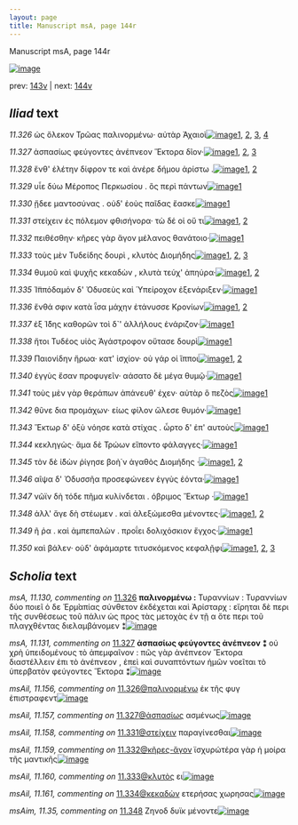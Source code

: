 ```yaml
---
layout: page
title: Manuscript msA, page 144r
---
```


Manuscript msA, page 144r

[![image](http://www.homermultitext.org/iipsrv?OBJ=IIP,1.0&FIF=/project/homer/pyramidal/deepzoom/hmt/vaimg/2017a/VA144RN_0316.tif&WID=100&CVT=JPEG)](http://www.homermultitext.org/ict2/?urn=urn:cite2:hmt:vaimg.2017a:VA144RN_0316)

prev:  [143v](../143v/) | next:  [144v](../144v/)

## *Iliad* text

*11.326* <a id="11.326"/> ὡς ὄλεκον Τρῶας παλινορμένω· αὐτὰρ Ἀχαιοὶ[![image](http://www.homermultitext.org/iipsrv?OBJ=IIP,1.0&FIF=/project/homer/pyramidal/deepzoom/hmt/vaimg/2017a/VA144RN_0316.tif&RGN=0.161,0.1989,0.416,0.0293&WID=1000&CVT=JPEG)](http://www.homermultitext.org/ict2/?urn=urn:cite2:hmt:vaimg.2017a:VA144RN_0316@0.161,0.1989,0.416,0.0293)[1](#msA_11.129), [2](#msAil_11.156), [3](#msA_11.130), [4](#msA_11.164)

*11.327* <a id="11.327"/> ἀσπασίως φεύγοντες ἀνέπνεον Ἕκτορα δῖον·[![image](http://www.homermultitext.org/iipsrv?OBJ=IIP,1.0&FIF=/project/homer/pyramidal/deepzoom/hmt/vaimg/2017a/VA144RN_0316.tif&RGN=0.16,0.2252,0.389,0.0203&WID=1000&CVT=JPEG)](http://www.homermultitext.org/ict2/?urn=urn:cite2:hmt:vaimg.2017a:VA144RN_0316@0.16,0.2252,0.389,0.0203)[1](#msA_11.131), [2](#msAil_11.157), [3](#msA_11.164)

*11.328* <a id="11.328"/> ἔνθ' ἑλέτην δίφρον τε καὶ ἀνέρε δήμου ἀρίστω .[![image](http://www.homermultitext.org/iipsrv?OBJ=IIP,1.0&FIF=/project/homer/pyramidal/deepzoom/hmt/vaimg/2017a/VA144RN_0316.tif&RGN=0.164,0.2432,0.395,0.0188&WID=1000&CVT=JPEG)](http://www.homermultitext.org/ict2/?urn=urn:cite2:hmt:vaimg.2017a:VA144RN_0316@0.164,0.2432,0.395,0.0188)[1](#msA_11.132), [2](#msA_11.164)

*11.329* <a id="11.329"/> υἷε δύω Μέροπος Περκωσίου . ὃς περὶ πάντων[![image](http://www.homermultitext.org/iipsrv?OBJ=IIP,1.0&FIF=/project/homer/pyramidal/deepzoom/hmt/vaimg/2017a/VA144RN_0316.tif&RGN=0.165,0.2613,0.395,0.0188&WID=1000&CVT=JPEG)](http://www.homermultitext.org/ict2/?urn=urn:cite2:hmt:vaimg.2017a:VA144RN_0316@0.165,0.2613,0.395,0.0188)[1](#msA_11.164)

*11.330* <a id="11.330"/> ᾔδεε μαντοσύνας . οὐδ' ἑοὺς παῖδας ἔασκε[![image](http://www.homermultitext.org/iipsrv?OBJ=IIP,1.0&FIF=/project/homer/pyramidal/deepzoom/hmt/vaimg/2017a/VA144RN_0316.tif&RGN=0.164,0.2778,0.376,0.0225&WID=1000&CVT=JPEG)](http://www.homermultitext.org/ict2/?urn=urn:cite2:hmt:vaimg.2017a:VA144RN_0316@0.164,0.2778,0.376,0.0225)[1](#msA_11.164)

*11.331* <a id="11.331"/> στείχειν ἐς πόλεμον φθισήνορα· τὼ δέ οἱ οὔ τι[![image](http://www.homermultitext.org/iipsrv?OBJ=IIP,1.0&FIF=/project/homer/pyramidal/deepzoom/hmt/vaimg/2017a/VA144RN_0316.tif&RGN=0.16,0.2973,0.369,0.0203&WID=1000&CVT=JPEG)](http://www.homermultitext.org/ict2/?urn=urn:cite2:hmt:vaimg.2017a:VA144RN_0316@0.16,0.2973,0.369,0.0203)[1](#msAil_11.158), [2](#msA_11.164)

*11.332* <a id="11.332"/> πειθέσθην· κῆρες γὰρ ἄγον μέλανος θανάτοιο·[![image](http://www.homermultitext.org/iipsrv?OBJ=IIP,1.0&FIF=/project/homer/pyramidal/deepzoom/hmt/vaimg/2017a/VA144RN_0316.tif&RGN=0.156,0.3168,0.4,0.0225&WID=1000&CVT=JPEG)](http://www.homermultitext.org/ict2/?urn=urn:cite2:hmt:vaimg.2017a:VA144RN_0316@0.156,0.3168,0.4,0.0225)[1](#msA_11.164)

*11.333* <a id="11.333"/> τοὺς μὲν Τυδείδης δουρὶ , κλυτὸς Διομήδης[![image](http://www.homermultitext.org/iipsrv?OBJ=IIP,1.0&FIF=/project/homer/pyramidal/deepzoom/hmt/vaimg/2017a/VA144RN_0316.tif&RGN=0.161,0.3333,0.391,0.0255&WID=1000&CVT=JPEG)](http://www.homermultitext.org/ict2/?urn=urn:cite2:hmt:vaimg.2017a:VA144RN_0316@0.161,0.3333,0.391,0.0255)[1](#msAil_11.160), [2](#msA_11.164), [3](#msA_11.133)

*11.334* <a id="11.334"/> θυμοῦ καὶ ψυχῆς κεκαδὼν , κλυτὰ τεύχ' ἀπηύρα·[![image](http://www.homermultitext.org/iipsrv?OBJ=IIP,1.0&FIF=/project/homer/pyramidal/deepzoom/hmt/vaimg/2017a/VA144RN_0316.tif&RGN=0.159,0.3551,0.423,0.0233&WID=1000&CVT=JPEG)](http://www.homermultitext.org/ict2/?urn=urn:cite2:hmt:vaimg.2017a:VA144RN_0316@0.159,0.3551,0.423,0.0233)[1](#msAil_11.161), [2](#msA_11.164)

*11.335* <a id="11.335"/> Ἱ̈ππόδαμόν δ' Ὀδυσεὺς καὶ Ὑπείροχον ἐξενάριξεν·[![image](http://www.homermultitext.org/iipsrv?OBJ=IIP,1.0&FIF=/project/homer/pyramidal/deepzoom/hmt/vaimg/2017a/VA144RN_0316.tif&RGN=0.165,0.3739,0.432,0.0278&WID=1000&CVT=JPEG)](http://www.homermultitext.org/ict2/?urn=urn:cite2:hmt:vaimg.2017a:VA144RN_0316@0.165,0.3739,0.432,0.0278)[1](#msA_11.164)

*11.336* <a id="11.336"/> ἔνθά σφιν κατὰ ῗσα μάχην ἐτάνυσσε Κρονίων[![image](http://www.homermultitext.org/iipsrv?OBJ=IIP,1.0&FIF=/project/homer/pyramidal/deepzoom/hmt/vaimg/2017a/VA144RN_0316.tif&RGN=0.162,0.3919,0.396,0.0263&WID=1000&CVT=JPEG)](http://www.homermultitext.org/ict2/?urn=urn:cite2:hmt:vaimg.2017a:VA144RN_0316@0.162,0.3919,0.396,0.0263)[1](#msAim_11.32), [2](#msA_11.164)

*11.337* <a id="11.337"/> ἐξ Ί̈δης καθορῶν τοὶ δ`' ἀλλήλους ἐνάριζον·[![image](http://www.homermultitext.org/iipsrv?OBJ=IIP,1.0&FIF=/project/homer/pyramidal/deepzoom/hmt/vaimg/2017a/VA144RN_0316.tif&RGN=0.16,0.4137,0.392,0.027&WID=1000&CVT=JPEG)](http://www.homermultitext.org/ict2/?urn=urn:cite2:hmt:vaimg.2017a:VA144RN_0316@0.16,0.4137,0.392,0.027)[1](#msA_11.164)

*11.338* <a id="11.338"/> ἤτοι Τυδέος υἱὸς Ἀγάστροφον οὔτασε δουρὶ[![image](http://www.homermultitext.org/iipsrv?OBJ=IIP,1.0&FIF=/project/homer/pyramidal/deepzoom/hmt/vaimg/2017a/VA144RN_0316.tif&RGN=0.164,0.4324,0.368,0.0233&WID=1000&CVT=JPEG)](http://www.homermultitext.org/ict2/?urn=urn:cite2:hmt:vaimg.2017a:VA144RN_0316@0.164,0.4324,0.368,0.0233)[1](#msA_11.164)

*11.339* <a id="11.339"/> Παιονίδην ἥρωα· κατ' ἰσχίον· οὐ γάρ οἱ ἵπποι[![image](http://www.homermultitext.org/iipsrv?OBJ=IIP,1.0&FIF=/project/homer/pyramidal/deepzoom/hmt/vaimg/2017a/VA144RN_0316.tif&RGN=0.162,0.452,0.383,0.0225&WID=1000&CVT=JPEG)](http://www.homermultitext.org/ict2/?urn=urn:cite2:hmt:vaimg.2017a:VA144RN_0316@0.162,0.452,0.383,0.0225)[1](#msAim_11.33), [2](#msA_11.164)

*11.340* <a id="11.340"/> ἐγγὺς ἔσαν προφυγεῖν· αάσατο δὲ μέγα θυμῷ·[![image](http://www.homermultitext.org/iipsrv?OBJ=IIP,1.0&FIF=/project/homer/pyramidal/deepzoom/hmt/vaimg/2017a/VA144RN_0316.tif&RGN=0.162,0.4715,0.384,0.0203&WID=1000&CVT=JPEG)](http://www.homermultitext.org/ict2/?urn=urn:cite2:hmt:vaimg.2017a:VA144RN_0316@0.162,0.4715,0.384,0.0203)[1](#msA_11.164)

*11.341* <a id="11.341"/> τοὺς μὲν γὰρ θεράπων ἀπάνευθ' έχεν· αὐτὰρ ὃ πεζὸς[![image](http://www.homermultitext.org/iipsrv?OBJ=IIP,1.0&FIF=/project/homer/pyramidal/deepzoom/hmt/vaimg/2017a/VA144RN_0316.tif&RGN=0.164,0.488,0.425,0.027&WID=1000&CVT=JPEG)](http://www.homermultitext.org/ict2/?urn=urn:cite2:hmt:vaimg.2017a:VA144RN_0316@0.164,0.488,0.425,0.027)[1](#msA_11.164)

*11.342* <a id="11.342"/> θῦνε δια προμάχων· είως φίλον ὤλεσε θυμόν·[![image](http://www.homermultitext.org/iipsrv?OBJ=IIP,1.0&FIF=/project/homer/pyramidal/deepzoom/hmt/vaimg/2017a/VA144RN_0316.tif&RGN=0.161,0.5098,0.382,0.0233&WID=1000&CVT=JPEG)](http://www.homermultitext.org/ict2/?urn=urn:cite2:hmt:vaimg.2017a:VA144RN_0316@0.161,0.5098,0.382,0.0233)[1](#msA_11.164)

*11.343* <a id="11.343"/> Ἕκτωρ δ' ὀξὺ νόησε κατὰ στίχας . ὦρτο δ' ἐπ' αυτοὺς[![image](http://www.homermultitext.org/iipsrv?OBJ=IIP,1.0&FIF=/project/homer/pyramidal/deepzoom/hmt/vaimg/2017a/VA144RN_0316.tif&RGN=0.169,0.5293,0.405,0.0233&WID=1000&CVT=JPEG)](http://www.homermultitext.org/ict2/?urn=urn:cite2:hmt:vaimg.2017a:VA144RN_0316@0.169,0.5293,0.405,0.0233)[1](#msA_11.164)

*11.344* <a id="11.344"/> κεκληγὼς· ἅμα δὲ Τρώων εἵποντο φάλαγγες·[![image](http://www.homermultitext.org/iipsrv?OBJ=IIP,1.0&FIF=/project/homer/pyramidal/deepzoom/hmt/vaimg/2017a/VA144RN_0316.tif&RGN=0.167,0.5495,0.393,0.0233&WID=1000&CVT=JPEG)](http://www.homermultitext.org/ict2/?urn=urn:cite2:hmt:vaimg.2017a:VA144RN_0316@0.167,0.5495,0.393,0.0233)[1](#msA_11.164)

*11.345* <a id="11.345"/> τὸν δὲ ἰ̈δὼν ῥίγησε βοὴ΄ν ἀγαθὸς Διομήδης ·[![image](http://www.homermultitext.org/iipsrv?OBJ=IIP,1.0&FIF=/project/homer/pyramidal/deepzoom/hmt/vaimg/2017a/VA144RN_0316.tif&RGN=0.164,0.5691,0.38,0.0225&WID=1000&CVT=JPEG)](http://www.homermultitext.org/ict2/?urn=urn:cite2:hmt:vaimg.2017a:VA144RN_0316@0.164,0.5691,0.38,0.0225)[1](#msAim_11.34), [2](#msA_11.164)

*11.346* <a id="11.346"/> αῖψα δ' Ὀδυσσῆα προσεφώνεεν ἐγγὺς ἐόντα·[![image](http://www.homermultitext.org/iipsrv?OBJ=IIP,1.0&FIF=/project/homer/pyramidal/deepzoom/hmt/vaimg/2017a/VA144RN_0316.tif&RGN=0.164,0.5886,0.392,0.0248&WID=1000&CVT=JPEG)](http://www.homermultitext.org/ict2/?urn=urn:cite2:hmt:vaimg.2017a:VA144RN_0316@0.164,0.5886,0.392,0.0248)[1](#msA_11.164)

*11.347* <a id="11.347"/> νῶϊν δὴ τόδε πῆμα κυλίνδεται . όβριμος Ἕκτωρ ·[![image](http://www.homermultitext.org/iipsrv?OBJ=IIP,1.0&FIF=/project/homer/pyramidal/deepzoom/hmt/vaimg/2017a/VA144RN_0316.tif&RGN=0.164,0.6081,0.419,0.0225&WID=1000&CVT=JPEG)](http://www.homermultitext.org/ict2/?urn=urn:cite2:hmt:vaimg.2017a:VA144RN_0316@0.164,0.6081,0.419,0.0225)[1](#msA_11.164)

*11.348* <a id="11.348"/> ἀλλ' ἄγε δὴ στέωμεν . καὶ ἀλεξώμεσθα μένοντες·[![image](http://www.homermultitext.org/iipsrv?OBJ=IIP,1.0&FIF=/project/homer/pyramidal/deepzoom/hmt/vaimg/2017a/VA144RN_0316.tif&RGN=0.16,0.6269,0.394,0.0233&WID=1000&CVT=JPEG)](http://www.homermultitext.org/ict2/?urn=urn:cite2:hmt:vaimg.2017a:VA144RN_0316@0.16,0.6269,0.394,0.0233)[1](#msAim_11.35), [2](#msA_11.164)

*11.349* <a id="11.349"/> ῆ ῥα . καὶ ἀμπεπαλὼν . προΐει δολιχόσκιον ἔγχος·[![image](http://www.homermultitext.org/iipsrv?OBJ=IIP,1.0&FIF=/project/homer/pyramidal/deepzoom/hmt/vaimg/2017a/VA144RN_0316.tif&RGN=0.161,0.6456,0.428,0.024&WID=1000&CVT=JPEG)](http://www.homermultitext.org/ict2/?urn=urn:cite2:hmt:vaimg.2017a:VA144RN_0316@0.161,0.6456,0.428,0.024)[1](#msA_11.164)

*11.350* <a id="11.350"/> καὶ βάλεν· οὐδ' ἀφάμαρτε τιτυσκόμενος κεφαλῇφι[![image](http://www.homermultitext.org/iipsrv?OBJ=IIP,1.0&FIF=/project/homer/pyramidal/deepzoom/hmt/vaimg/2017a/VA144RN_0316.tif&RGN=0.169,0.6644,0.46,0.0293&WID=1000&CVT=JPEG)](http://www.homermultitext.org/ict2/?urn=urn:cite2:hmt:vaimg.2017a:VA144RN_0316@0.169,0.6644,0.46,0.0293)[1](#msAim_11.36), [2](#msAil_11.162), [3](#msA_11.164)

## *Scholia* text

*msA, 11.130, commenting on* [11.326](#11.326)  <a id="msA_11.130"/> **παλινορμένω :** Τυραννίων : Τυραννίων δύο ποιεῖ ὁ δε Ἑρμ̇̇απίας σύνθετον ἐκδέχεται καὶ Ἀρίσταρχ : εἴρηται δὲ περι τῆς συνθέσεως τοῦ πάλιν ὡς προς τὰς μετοχὰς ἐν τῇ α ὅτε περι τοῦ πλαγχθέντας διελαμβάνομεν ⁑[![image](http://www.homermultitext.org/iipsrv?OBJ=IIP,1.0&FIF=/project/homer/pyramidal/deepzoom/hmt/vaimg/2017a/VA144RN_0316.tif&RGN=0.14,0.1013,0.63,0.039&WID=1000&CVT=JPEG)](http://www.homermultitext.org/ict2/?urn=urn:cite2:hmt:vaimg.2017a:VA144RN_0316@0.14,0.1013,0.63,0.039)

*msA, 11.131, commenting on* [11.327](#11.327)  <a id="msA_11.131"/> **ἀσπασίως φεύγοντες ἀνέπνεον ⁑** οὐ χρὴ ὑπειδομένους τὸ ἀπεμφαῖνον : πῶς γὰρ ἀνέπνεον Ἕκτορα διαστέλλειν ἐπι τὸ ἀνέπνεον , ἐπεὶ καὶ συναπτόντων ἡμῶν νοεῖται τὸ ὑπερβατὸν φεύγοντες Ἕκτορα ⁑[![image](http://www.homermultitext.org/iipsrv?OBJ=IIP,1.0&FIF=/project/homer/pyramidal/deepzoom/hmt/vaimg/2017a/VA144RN_0316.tif&RGN=0.136,0.126,0.638,0.0345&WID=1000&CVT=JPEG)](http://www.homermultitext.org/ict2/?urn=urn:cite2:hmt:vaimg.2017a:VA144RN_0316@0.136,0.126,0.638,0.0345)

*msAil, 11.156, commenting on* [11.326@παλινορμένω](#11.326@παλινορμένω)  <a id="msAil_11.156"/> ἐκ τῆς φυγ ἐπιστραφεντ[![image](http://www.homermultitext.org/iipsrv?OBJ=IIP,1.0&FIF=/project/homer/pyramidal/deepzoom/hmt/vaimg/2017a/VA144RN_0316.tif&RGN=0.354,0.1973,0.113,0.018&WID=1000&CVT=JPEG)](http://www.homermultitext.org/ict2/?urn=urn:cite2:hmt:vaimg.2017a:VA144RN_0316@0.354,0.1973,0.113,0.018)

*msAil, 11.157, commenting on* [11.327@ἀσπασίως](#11.327@ἀσπασίως)  <a id="msAil_11.157"/> ασμένως[![image](http://www.homermultitext.org/iipsrv?OBJ=IIP,1.0&FIF=/project/homer/pyramidal/deepzoom/hmt/vaimg/2017a/VA144RN_0316.tif&RGN=0.185,0.2213,0.053,0.0113&WID=1000&CVT=JPEG)](http://www.homermultitext.org/ict2/?urn=urn:cite2:hmt:vaimg.2017a:VA144RN_0316@0.185,0.2213,0.053,0.0113)

*msAil, 11.158, commenting on* [11.331@στείχειν](#11.331@στείχειν)  <a id="msAil_11.158"/> παραγίνεσθαι[![image](http://www.homermultitext.org/iipsrv?OBJ=IIP,1.0&FIF=/project/homer/pyramidal/deepzoom/hmt/vaimg/2017a/VA144RN_0316.tif&RGN=0.176,0.2911,0.058,0.0188&WID=1000&CVT=JPEG)](http://www.homermultitext.org/ict2/?urn=urn:cite2:hmt:vaimg.2017a:VA144RN_0316@0.176,0.2911,0.058,0.0188)

*msAil, 11.159, commenting on* [11.332@κῆρες-ἄγον](#11.332@κῆρες-ἄγον)  <a id="msAil_11.159"/> ϊσχυρώτέρα γὰρ ἡ μοίρα τῆς μαντικῆς[![image](http://www.homermultitext.org/iipsrv?OBJ=IIP,1.0&FIF=/project/homer/pyramidal/deepzoom/hmt/vaimg/2017a/VA144RN_0316.tif&RGN=0.262,0.3083,0.175,0.0203&WID=1000&CVT=JPEG)](http://www.homermultitext.org/ict2/?urn=urn:cite2:hmt:vaimg.2017a:VA144RN_0316@0.262,0.3083,0.175,0.0203)

*msAil, 11.160, commenting on* [11.333@κλυτὸς](#11.333@κλυτὸς)  <a id="msAil_11.160"/> ει[![image](http://www.homermultitext.org/iipsrv?OBJ=IIP,1.0&FIF=/project/homer/pyramidal/deepzoom/hmt/vaimg/2017a/VA144RN_0316.tif&RGN=0.417,0.3353,0.013,0.0105&WID=1000&CVT=JPEG)](http://www.homermultitext.org/ict2/?urn=urn:cite2:hmt:vaimg.2017a:VA144RN_0316@0.417,0.3353,0.013,0.0105)

*msAil, 11.161, commenting on* [11.334@κεκαδὼν](#11.334@κεκαδὼν)  <a id="msAil_11.161"/> ετερήσας χωρησας[![image](http://www.homermultitext.org/iipsrv?OBJ=IIP,1.0&FIF=/project/homer/pyramidal/deepzoom/hmt/vaimg/2017a/VA144RN_0316.tif&RGN=0.329,0.3503,0.081,0.0143&WID=1000&CVT=JPEG)](http://www.homermultitext.org/ict2/?urn=urn:cite2:hmt:vaimg.2017a:VA144RN_0316@0.329,0.3503,0.081,0.0143)

*msAim, 11.35, commenting on* [11.348](#11.348)  <a id="msAim_11.35"/> Ζηνοδ δυϊκ μένοντε[![image](http://www.homermultitext.org/iipsrv?OBJ=IIP,1.0&FIF=/project/homer/pyramidal/deepzoom/hmt/vaimg/2017a/VA144RN_0316.tif&RGN=0.555,0.6242,0.094,0.0233&WID=1000&CVT=JPEG)](http://www.homermultitext.org/ict2/?urn=urn:cite2:hmt:vaimg.2017a:VA144RN_0316@0.555,0.6242,0.094,0.0233)